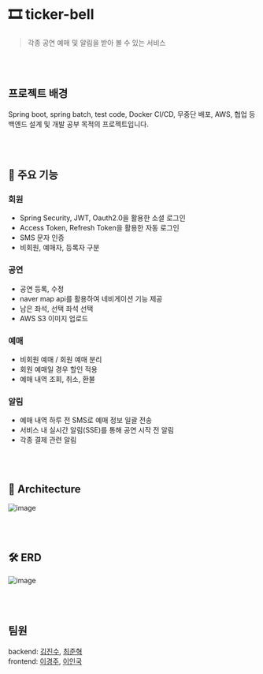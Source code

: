 # 🎞️ ticker-bell
> 각종 공연 예매 및 알림을 받아 볼 수 있는 서비스

<br><br>

## 프로젝트 배경
Spring boot, spring batch, test code, Docker CI/CD, 무중단 배포, AWS, 협업 등 백엔드 설계 및 개발 공부 목적의 프로젝트입니다.

<br><br>

## 📌 주요 기능
### 회원
* Spring Security, JWT, Oauth2.0을 활용한 소셜 로그인
* Access Token, Refresh Token을 활용한 자동 로그인
* SMS 문자 인증
* 비회원, 예매자, 등록자 구분

### 공연
* 공연 등록, 수정
* naver map api를 활용하여 네비게이션 기능 제공
* 남은 좌석, 선택 좌석 선택
* AWS S3 이미지 업로드

### 예매
* 비회원 예매 / 회원 예매 분리
* 회원 예매일 경우 할인 적용
* 예매 내역 조회, 취소, 환불

### 알림
* 예매 내역 하루 전 SMS로 예매 정보 일괄 전송
* 서비스 내 실시간 알림(SSE)를 통해 공연 시작 전 알림
* 각종 결제 관련 알림

<br><br>

## 🔧 Architecture
![image](https://github.com/dgjinsu/tickerBell-back/assets/97269799/8aa03e39-be80-431f-b243-60647b052036)


<br><br>

## 🛠️ ERD
![image](https://github.com/dgjinsu/tickerBell-back/assets/97269799/aa91e9ae-fa24-48e2-927d-abb07e687573)

<br><br>

## 팀원
backend: [김진수](https://github.com/dgjinsu), [최준혁](https://github.com/cjunhyeok)
<br>
frontend: [이경주](https://github.com/jiimy), [이인국](https://github.com/inggu96)

